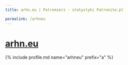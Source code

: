 ```yaml
---
title: arhn.eu | Patromierz - statystyki Patronite.pl

permalink: /arhneu
---
```


# [arhn.eu](https://patronite.pl/arhneu)

{% include profile.md name="arhneu" prefix="a" %}

